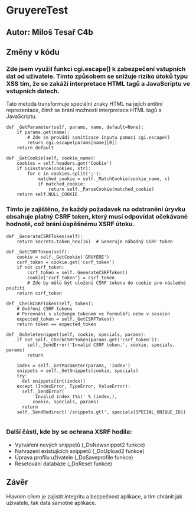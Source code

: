 # GruyereTest

## Autor: Miloš Tesař C4b

## Změny v kódu

### Zde jsem využil funkci cgi.escape() k zabezpečení vstupních dat od uživatele. Tímto způsobem se snižuje riziko útoků typu XSS tím, že se zakáží interpretace HTML tagů a JavaScriptu ve vstupních datech.

Tato metoda transformuje speciální znaky HTML na jejich entitní reprezentace, čímž se brání možnosti interpretace HTML tagů a JavaScriptu.

```
def _GetParameter(self, params, name, default=None):
    if params.get(name):
        # Zde se provádí sanitizace inputu pomocí cgi.escape()
        return cgi.escape(params[name][0])
    return default

def _GetCookie(self, cookie_name):
    cookies = self.headers.get('Cookie')
    if isinstance(cookies, str):
        for c in cookies.split(';'):
            matched_cookie = self._MatchCookie(cookie_name, c)
            if matched_cookie:
                return self._ParseCookie(matched_cookie)
    return self.NULL_COOKIE
```

### Tímto je zajištěno, že každý požadavek na odstranění úryvku obsahuje platný CSRF token, který musí odpovídat očekávané hodnotě, což brání úspěšnému XSRF útoku.

```
def _GenerateCSRFToken(self):
    return secrets.token_hex(16)  # Generuje náhodný CSRF token

def _GetCSRFToken(self):
    cookie = self._GetCookie('GRUYERE')
    csrf_token = cookie.get('csrf_token')
    if not csrf_token:
        csrf_token = self._GenerateCSRFToken()
        cookie['csrf_token'] = csrf_token
        # Zde by mělo být uložení CSRF tokenu do cookie pro následné použití
    return csrf_token

def _CheckCSRFToken(self, token):
    # Ověření CSRF tokenu
    # Porovnání s uloženým tokenem ve formuláři nebo v session
    expected_token = self._GetCSRFToken()
    return token == expected_token

def _DoDeletesnippet(self, cookie, specials, params):
    if not self._CheckCSRFToken(params.get('csrf_token')):
        self._SendError('Invalid CSRF token.', cookie, specials, params)
        return
            
    index = self._GetParameter(params, 'index')
    snippets = self._GetSnippets(cookie, specials)
    try:
      del snippets[int(index)]
    except (IndexError, TypeError, ValueError):
      self._SendError(
          'Invalid index (%s)' % (index,),
          cookie, specials, params)
      return
    self._SendRedirect('/snippets.gtl', specials[SPECIAL_UNIQUE_ID])
    
```

### Další části, kde by se ochrana XSRF hodila:

* Vytváření nových snippetů (_DoNewsnippet2 funkce)
* Nahrazení existujících snippetů (_DoUpload2 funkce)
* Úprava profilu uživatele (_DoSaveprofile funkce)
* Resetování databáze (_DoReset funkce)


## Závěr

Hlavním cílem je zajistit integritu a bezpečnost aplikace, a tím chránit jak uživatele, tak data samotné aplikace.